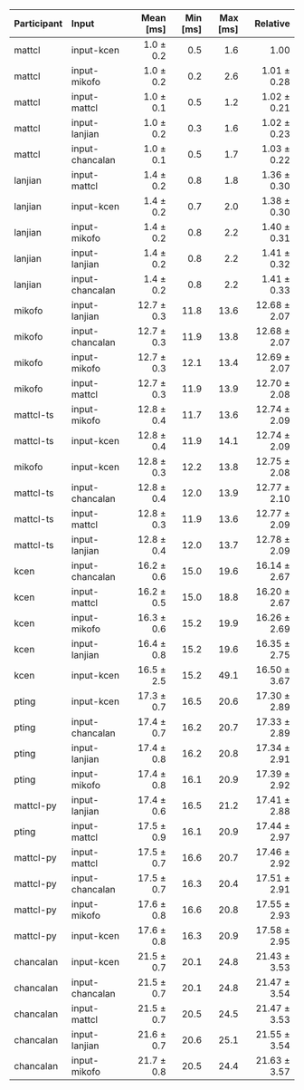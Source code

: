 | Participant | Input | Mean [ms] | Min [ms] | Max [ms] | Relative |
|:---|:---|---:|---:|---:|---:|
| mattcl | input-kcen | 1.0 ± 0.2 | 0.5 | 1.6 | 1.00 |
| mattcl | input-mikofo | 1.0 ± 0.2 | 0.2 | 2.6 | 1.01 ± 0.28 |
| mattcl | input-mattcl | 1.0 ± 0.1 | 0.5 | 1.2 | 1.02 ± 0.21 |
| mattcl | input-lanjian | 1.0 ± 0.2 | 0.3 | 1.6 | 1.02 ± 0.23 |
| mattcl | input-chancalan | 1.0 ± 0.1 | 0.5 | 1.7 | 1.03 ± 0.22 |
| lanjian | input-mattcl | 1.4 ± 0.2 | 0.8 | 1.8 | 1.36 ± 0.30 |
| lanjian | input-kcen | 1.4 ± 0.2 | 0.7 | 2.0 | 1.38 ± 0.30 |
| lanjian | input-mikofo | 1.4 ± 0.2 | 0.8 | 2.2 | 1.40 ± 0.31 |
| lanjian | input-lanjian | 1.4 ± 0.2 | 0.8 | 2.2 | 1.41 ± 0.32 |
| lanjian | input-chancalan | 1.4 ± 0.2 | 0.8 | 2.2 | 1.41 ± 0.33 |
| mikofo | input-lanjian | 12.7 ± 0.3 | 11.8 | 13.6 | 12.68 ± 2.07 |
| mikofo | input-chancalan | 12.7 ± 0.3 | 11.9 | 13.8 | 12.68 ± 2.07 |
| mikofo | input-mikofo | 12.7 ± 0.3 | 12.1 | 13.4 | 12.69 ± 2.07 |
| mikofo | input-mattcl | 12.7 ± 0.3 | 11.9 | 13.9 | 12.70 ± 2.08 |
| mattcl-ts | input-mikofo | 12.8 ± 0.4 | 11.7 | 13.6 | 12.74 ± 2.09 |
| mattcl-ts | input-kcen | 12.8 ± 0.4 | 11.9 | 14.1 | 12.74 ± 2.09 |
| mikofo | input-kcen | 12.8 ± 0.3 | 12.2 | 13.8 | 12.75 ± 2.08 |
| mattcl-ts | input-chancalan | 12.8 ± 0.4 | 12.0 | 13.9 | 12.77 ± 2.10 |
| mattcl-ts | input-mattcl | 12.8 ± 0.3 | 11.9 | 13.6 | 12.77 ± 2.09 |
| mattcl-ts | input-lanjian | 12.8 ± 0.4 | 12.0 | 13.7 | 12.78 ± 2.09 |
| kcen | input-chancalan | 16.2 ± 0.6 | 15.0 | 19.6 | 16.14 ± 2.67 |
| kcen | input-mattcl | 16.2 ± 0.5 | 15.0 | 18.8 | 16.20 ± 2.67 |
| kcen | input-mikofo | 16.3 ± 0.6 | 15.2 | 19.9 | 16.26 ± 2.69 |
| kcen | input-lanjian | 16.4 ± 0.8 | 15.2 | 19.6 | 16.35 ± 2.75 |
| kcen | input-kcen | 16.5 ± 2.5 | 15.2 | 49.1 | 16.50 ± 3.67 |
| pting | input-kcen | 17.3 ± 0.7 | 16.5 | 20.6 | 17.30 ± 2.89 |
| pting | input-chancalan | 17.4 ± 0.7 | 16.2 | 20.7 | 17.33 ± 2.89 |
| pting | input-lanjian | 17.4 ± 0.8 | 16.2 | 20.8 | 17.34 ± 2.91 |
| pting | input-mikofo | 17.4 ± 0.8 | 16.1 | 20.9 | 17.39 ± 2.92 |
| mattcl-py | input-lanjian | 17.4 ± 0.6 | 16.5 | 21.2 | 17.41 ± 2.88 |
| pting | input-mattcl | 17.5 ± 0.9 | 16.1 | 20.9 | 17.44 ± 2.97 |
| mattcl-py | input-mattcl | 17.5 ± 0.7 | 16.6 | 20.7 | 17.46 ± 2.92 |
| mattcl-py | input-chancalan | 17.5 ± 0.7 | 16.3 | 20.4 | 17.51 ± 2.91 |
| mattcl-py | input-mikofo | 17.6 ± 0.8 | 16.6 | 20.8 | 17.55 ± 2.93 |
| mattcl-py | input-kcen | 17.6 ± 0.8 | 16.3 | 20.9 | 17.58 ± 2.95 |
| chancalan | input-kcen | 21.5 ± 0.7 | 20.1 | 24.8 | 21.43 ± 3.53 |
| chancalan | input-chancalan | 21.5 ± 0.7 | 20.1 | 24.8 | 21.47 ± 3.54 |
| chancalan | input-mattcl | 21.5 ± 0.7 | 20.5 | 24.5 | 21.47 ± 3.53 |
| chancalan | input-lanjian | 21.6 ± 0.7 | 20.6 | 25.1 | 21.55 ± 3.54 |
| chancalan | input-mikofo | 21.7 ± 0.8 | 20.5 | 24.4 | 21.63 ± 3.57 |
